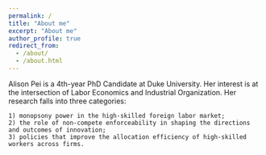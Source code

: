 ```yaml
---
permalink: /
title: "About me"
excerpt: "About me"
author_profile: true
redirect_from: 
  - /about/
  - /about.html
---
```


Alison Pei is a 4th-year PhD Candidate at Duke University. Her interest is at the intersection of Labor Economics and Industrial Organization. 
Her research falls into three categories: 

    1) monopsony power in the high-skilled foreign labor market; 
    2) the role of non-compete enforceability in shaping the directions and outcomes of innovation; 
    3) policies that improve the allocation efficiency of high-skilled workers across firms. 
